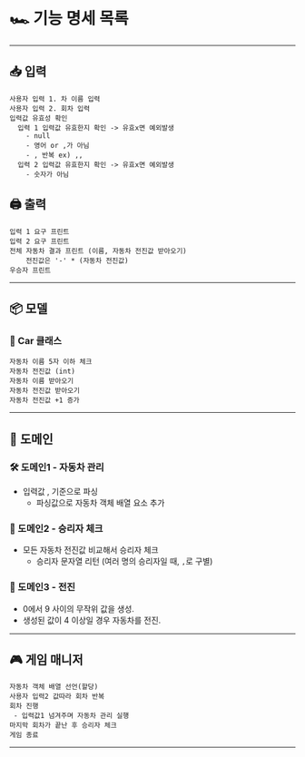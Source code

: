 # 🏎️ 기능 명세 목록

---
## 📥 입력
  
    사용자 입력 1. 차 이름 입력
    사용자 입력 2. 회차 입력
    입력값 유효성 확인
      입력 1 입력값 유효한지 확인 -> 유효x면 예외발생
        - null
        - 영어 or ,가 아님
        - , 반복 ex) ,,
      입력 2 입력값 유효한지 확인 -> 유효x면 예외발생
        - 숫자가 아님

## 🖨️ 출력
    
    입력 1 요구 프린트
    입력 2 요구 프린트
    전체 자동차 결과 프린트 (이름, 자동차 전진값 받아오기)
        전진값은 '-' * (자동차 전진값)
    우승자 프린트

---

## 📦 모델

### 🚗 Car 클래스

    자동차 이름 5자 이하 체크
    자동차 전진값 (int)
    자동차 이름 받아오기
    자동차 전진값 받아오기
    자동차 전진값 +1 증가

---

## 📐 도메인

### 🛠️ 도메인1 - 자동차 관리

- 입력값 , 기준으로 파싱
    - 파싱값으로 자동차 객체 배열 요소 추가

### 🏁 도메인2 - 승리자 체크
- 모든 자동차 전진값 비교해서 승리자 체크
    - 승리자 문자열 리턴 (여러 명의 승리자일 때, `,`로 구별)

### 🎲 도메인3 - 전진
- 0에서 9 사이의 무작위 값을 생성.
- 생성된 값이 4 이상일 경우 자동차를 전진.

---
## 🎮 게임 매니저

    자동차 객체 배열 선언(할당)
    사용자 입력2 값따라 회차 반복
    회차 진행
     - 입력값1 넘겨주며 자동차 관리 실행
    마지막 회차가 끝난 후 승리자 체크
    게임 종료
---